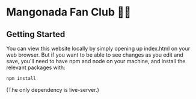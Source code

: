 # Mangonada Fan Club 🥭🍹

## Getting Started

You can view this website locally by simply opening up index.html on your web browser. But if you want to be able to see changes as you edit and save, you'll need to have npm and node on your machine, and install the relevant packages with:

```sh
npm install
```

(The only dependency is live-server.)
